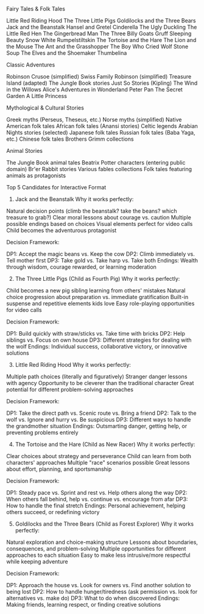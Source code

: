 Fairy Tales & Folk Tales

Little Red Riding Hood
The Three Little Pigs
Goldilocks and the Three Bears
Jack and the Beanstalk
Hansel and Gretel
Cinderella
The Ugly Duckling
The Little Red Hen
The Gingerbread Man
The Three Billy Goats Gruff
Sleeping Beauty
Snow White
Rumpelstiltskin
The Tortoise and the Hare
The Lion and the Mouse
The Ant and the Grasshopper
The Boy Who Cried Wolf
Stone Soup
The Elves and the Shoemaker
Thumbelina

Classic Adventures

Robinson Crusoe (simplified)
Swiss Family Robinson (simplified)
Treasure Island (adapted)
The Jungle Book stories
Just So Stories (Kipling)
The Wind in the Willows
Alice's Adventures in Wonderland
Peter Pan
The Secret Garden
A Little Princess

Mythological & Cultural Stories

Greek myths (Perseus, Theseus, etc.)
Norse myths (simplified)
Native American folk tales
African folk tales (Anansi stories)
Celtic legends
Arabian Nights stories (selected)
Japanese folk tales
Russian folk tales (Baba Yaga, etc.)
Chinese folk tales
Brothers Grimm collections

Animal Stories

The Jungle Book animal tales
Beatrix Potter characters (entering public domain)
Br'er Rabbit stories
Various fables collections
Folk tales featuring animals as protagonists

Top 5 Candidates for Interactive Format
1. Jack and the Beanstalk
Why it works perfectly:

Natural decision points (climb the beanstalk? take the beans? which treasure to grab?)
Clear moral lessons about courage vs. caution
Multiple possible endings based on choices
Visual elements perfect for video calls
Child becomes the adventurous protagonist

Decision Framework:

DP1: Accept the magic beans vs. Keep the cow
DP2: Climb immediately vs. Tell mother first
DP3: Take gold vs. Take harp vs. Take both
Endings: Wealth through wisdom, courage rewarded, or learning moderation

2. The Three Little Pigs (Child as Fourth Pig)
Why it works perfectly:

Child becomes a new pig sibling learning from others' mistakes
Natural choice progression about preparation vs. immediate gratification
Built-in suspense and repetitive elements kids love
Easy role-playing opportunities for video calls

Decision Framework:

DP1: Build quickly with straw/sticks vs. Take time with bricks
DP2: Help siblings vs. Focus on own house
DP3: Different strategies for dealing with the wolf
Endings: Individual success, collaborative victory, or innovative solutions

3. Little Red Riding Hood
Why it works perfectly:

Multiple path choices (literally and figuratively)
Stranger danger lessons with agency
Opportunity to be cleverer than the traditional character
Great potential for different problem-solving approaches

Decision Framework:

DP1: Take the direct path vs. Scenic route vs. Bring a friend
DP2: Talk to the wolf vs. Ignore and hurry vs. Be suspicious
DP3: Different ways to handle the grandmother situation
Endings: Outsmarting danger, getting help, or preventing problems entirely

4. The Tortoise and the Hare (Child as New Racer)
Why it works perfectly:

Clear choices about strategy and perseverance
Child can learn from both characters' approaches
Multiple "race" scenarios possible
Great lessons about effort, planning, and sportsmanship

Decision Framework:

DP1: Steady pace vs. Sprint and rest vs. Help others along the way
DP2: When others fall behind, help vs. continue vs. encourage from afar
DP3: How to handle the final stretch
Endings: Personal achievement, helping others succeed, or redefining victory

5. Goldilocks and the Three Bears (Child as Forest Explorer)
Why it works perfectly:

Natural exploration and choice-making structure
Lessons about boundaries, consequences, and problem-solving
Multiple opportunities for different approaches to each situation
Easy to make less intrusive/more respectful while keeping adventure

Decision Framework:

DP1: Approach the house vs. Look for owners vs. Find another solution to being lost
DP2: How to handle hunger/tiredness (ask permission vs. look for alternatives vs. make do)
DP3: What to do when discovered
Endings: Making friends, learning respect, or finding creative solutions